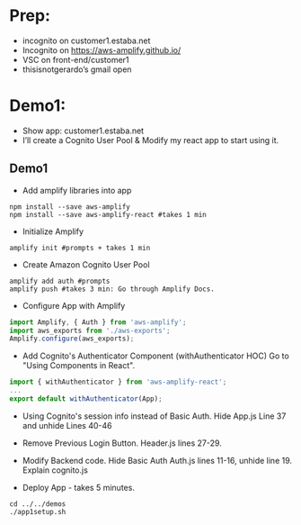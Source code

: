 # Prep: 
* incognito on customer1.estaba.net
* Incognito on https://aws-amplify.github.io/
* VSC on front-end/customer1
* thisisnotgerardo’s gmail open

# Demo1:
* Show app: customer1.estaba.net
* I’ll create a Cognito User Pool & Modify my react app to start using it.


## Demo1
* Add amplify libraries into app
```shell
npm install --save aws-amplify 
npm install --save aws-amplify-react #takes 1 min
```
* Initialize Amplify
```shell
amplify init #prompts + takes 1 min
```
* Create Amazon Cognito User Pool
```shell
amplify add auth #prompts
amplify push #takes 3 min: Go through Amplify Docs.
```
* Configure App with Amplify
```js
import Amplify, { Auth } from 'aws-amplify';
import aws_exports from './aws-exports';
Amplify.configure(aws_exports);
```
* Add Cognito's Authenticator Component (withAuthenticator HOC) Go to "Using Components in React".
```js
import { withAuthenticator } from 'aws-amplify-react';
...
export default withAuthenticator(App);
```
* Using Cognito's session info instead of Basic Auth. Hide App.js Line 37 and unhide Lines 40-46

* Remove Previous Login Button. Header.js lines 27-29.

* Modify Backend code. Hide Basic Auth Auth.js lines 11-16, unhide line 19. Explain cognito.js

* Deploy App - takes 5 minutes.
```shell
cd ../../demos
./app1setup.sh
```
